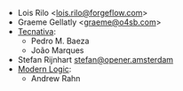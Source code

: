 -   Lois Rilo \<<lois.rilo@forgeflow.com>\>
-   Graeme Gellatly \<<graeme@o4sb.com>\>
-   [Tecnativa](https://www.tecnativa.com):
    -   Pedro M. Baeza
    -   João Marques
- Stefan Rijnhart <stefan@opener.amsterdam>
- [Modern Logic](https://www.modernlogic.io):
    -   Andrew Rahn
